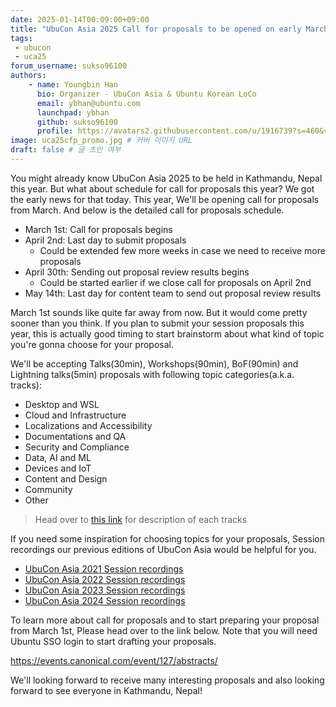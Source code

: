 ```yaml
---
date: 2025-01-14T00:09:00+09:00
title: "UbuCon Asia 2025 Call for proposals to be opened on early March"
tags:
 - ubucon
 - uca25
forum_username: sukso96100
authors:
    - name: Youngbin Han
      bio: Organizer - UbuCon Asia & Ubuntu Korean LoCo
      email: ybhan@ubuntu.com
      launchpad: ybhan
      github: sukso96100
      profile: https://avatars2.githubusercontent.com/u/1916739?s=460&v=4
image: uca25cfp_promo.jpg # 커버 이미지 URL
draft: false # 글 초안 여부
---
```


You might already know UbuCon Asia 2025 to be held in Kathmandu, Nepal this year. But what about schedule for call for proposals this year? We got the early news for that today. This year, We'll be opening call for proposals from March. And below is the detailed call for proposals schedule.

- March 1st: Call for proposals begins
- April 2nd: Last day to submit proposals
  - Could be extended few more weeks in case we need to receive more proposals
- April 30th: Sending out proposal review results begins
  - Could be started earlier if we close call for proposals on April 2nd
- May 14th: Last day for content team to send out proposal review results

March 1st sounds like quite far away from now. But it would come pretty sooner than you think. If you plan to submit your session proposals this year, this is actually good timing to start brainstorm about what kind of topic you're gonna choose for your proposal.

We'll be accepting Talks(30min), Workshops(90min), BoF(90min) and Lightning talks(5min) proposals with following topic categories(a.k.a. tracks):

- Desktop and WSL
- Cloud and Infrastructure
- Localizations and Accessibility
- Documentations and QA
- Security and Compliance
- Data, AI and ML
- Devices and IoT
- Content and Design
- Community
- Other

> Head over to [this link](https://events.canonical.com/event/127/program) for description of each tracks

If you need some inspiration for choosing topics for your proposals, Session recordings our previous editions of UbuCon Asia would be helpful for you.

- [UbuCon Asia 2021 Session recordings](https://www.youtube.com/playlist?list=PLr8g8zdbZAgFp5iEKM7nm6RJE3uruQ5GK)
- [UbuCon Asia 2022 Session recordings](https://www.youtube.com/playlist?list=PLr8g8zdbZAgFiXUM4q4N78ytxiQTRjgc6)
- [UbuCon Asia 2023 Session recordings](https://www.youtube.com/playlist?list=PLr8g8zdbZAgGLaaGFwBp4h14THlcu9uAb)
- [UbuCon Asia 2024 Session recordings](https://www.youtube.com/playlist?list=PLr8g8zdbZAgH7pLbMXfwdEI-c9Ck-gcHI)

To learn more about call for proposals and to start preparing your proposal from March 1st, Please head over to the link below. Note that you will need Ubuntu SSO login to start drafting your proposals.

https://events.canonical.com/event/127/abstracts/

We'll looking forward to receive many interesting proposals and also looking forward to see everyone in Kathmandu, Nepal!